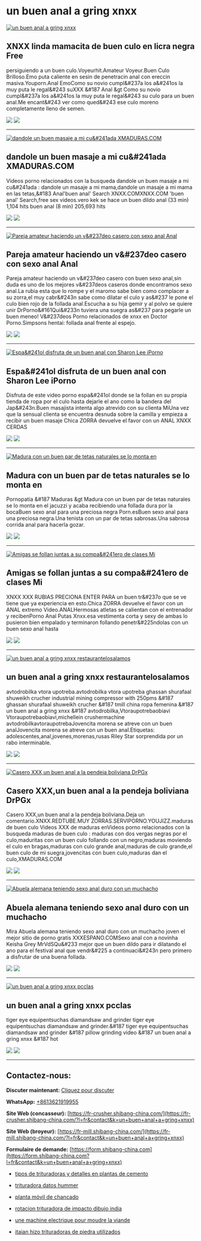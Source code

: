 # un buen anal a gring xnxx

<a href="https://swt.shibang-china.com/?l=fr&img&k=un+buen+anal+a+gring+xnxx" target="_blank">![un buen anal a gring xnxx](http://static.shibang-china.com/all-800x300/39.jpg)</a>

## XNXX linda mamacita de buen culo en licra negra Free
persiguiendo a un buen culo.Voyeurhit.Amateur Voyeur.Buen Culo Brilloso.Emo puta caliente en sesin de penetracin anal con ereccin masiva.Youporn.Anal EmoComo su novio cumpl&#237a los a&#241os la muy puta le regal&#243 suXXX &#187 Anal &gt Como su novio cumpl&#237a los a&#241os la muy puta le regal&#243 su culo para un buen anal.Me encant&#243 ver como qued&#243 ese culo moreno completamente lleno de semen.


<a href="https://whatsapp.shibangsoft.com/WhatsApp.php" target="_blank" title="WhatsApp">![](http://static.shibang-china.com/icon/whatsapp.png)</a> <a href="https://swt.shibang-china.com/?l=fr&icon&k=un+buen+anal+a+gring+xnxx" target="_blank">![](http://static.shibang-china.com/icon/chat-fr.png)</a>

---

<a href="https://swt.shibang-china.com/?l=fr&img&k=un+buen+anal+a+gring+xnxx" target="_blank">![dandole un buen masaje a mi cu&#241ada XMADURAS.COM](http://static.shibang-china.com/all-800x300/1307.jpg)</a>

## dandole un buen masaje a mi cu&#241ada XMADURAS.COM
Videos porno relacionados con la busqueda dandole un buen masaje a mi cu&#241ada : dandole un masaje a mi mama,dandole un masaje a mi mama en las tetas,&#183 Anal'buen anal' Search XNXX.COMXNXX.COM 'buen anal' Search,free sex videos.vero kek se hace un buen dildo anal (33 min) 1,104 hits buen anal (8 min) 205,693 hits


<a href="https://whatsapp.shibangsoft.com/WhatsApp.php" target="_blank" title="WhatsApp">![](http://static.shibang-china.com/icon/whatsapp.png)</a> <a href="https://swt.shibang-china.com/?l=fr&icon&k=un+buen+anal+a+gring+xnxx" target="_blank">![](http://static.shibang-china.com/icon/chat-fr.png)</a>

---

<a href="https://swt.shibang-china.com/?l=fr&img&k=un+buen+anal+a+gring+xnxx" target="_blank">![Pareja amateur haciendo un v&#237deo casero con sexo anal Anal](http://static.shibang-china.com/all-800x300/375.jpg)</a>

## Pareja amateur haciendo un v&#237deo casero con sexo anal Anal
Pareja amateur haciendo un v&#237deo casero con buen sexo anal,sin duda es uno de los mejores v&#237deos caseros donde encontramos sexo anal.La rubia esta que lo rompe y el maromo sabe bien como complacer a su zorra,el muy cabr&#243n sabe como dilatar el culo y as&#237 le pone el culo bien rojo de la follada anal.Escucha a su hija gemir y al polvo se quiere unir DrPorno&#161Qui&#233n tuviera una suegra as&#237 para pegarle un buen meneo! V&#237deos Porno relacionados de xnxx en Doctor Porno.Simpsons hentai: follada anal frente al espejo.


<a href="https://whatsapp.shibangsoft.com/WhatsApp.php" target="_blank" title="WhatsApp">![](http://static.shibang-china.com/icon/whatsapp.png)</a> <a href="https://swt.shibang-china.com/?l=fr&icon&k=un+buen+anal+a+gring+xnxx" target="_blank">![](http://static.shibang-china.com/icon/chat-fr.png)</a>

---

<a href="https://swt.shibang-china.com/?l=fr&img&k=un+buen+anal+a+gring+xnxx" target="_blank">![Espa&#241ol disfruta de un buen anal con Sharon Lee iPorno](http://static.shibang-china.com/all-800x300/203.jpg)</a>

## Espa&#241ol disfruta de un buen anal con Sharon Lee iPorno
Disfruta de este video porno espa&#241ol donde se la follan en su propia tienda de ropa por el culo hasta dejarle el ano como la bandera del Jap&#243n.Buen masajista intenta algo atrevido con su clienta MiUna vez que la sensual clienta se encuentra desnuda sobre la camilla y empieza a recibir un buen masaje Chica ZORRA devuelve el favor con un ANAL XNXX CERDAS


<a href="https://whatsapp.shibangsoft.com/WhatsApp.php" target="_blank" title="WhatsApp">![](http://static.shibang-china.com/icon/whatsapp.png)</a> <a href="https://swt.shibang-china.com/?l=fr&icon&k=un+buen+anal+a+gring+xnxx" target="_blank">![](http://static.shibang-china.com/icon/chat-fr.png)</a>

---

<a href="https://swt.shibang-china.com/?l=fr&img&k=un+buen+anal+a+gring+xnxx" target="_blank">![Madura con un buen par de tetas naturales se lo monta en](http://static.shibang-china.com/all-800x300/1461.jpg)</a>

## Madura con un buen par de tetas naturales se lo monta en
Pornopatia &#187 Maduras &gt Madura con un buen par de tetas naturales se lo monta en el jacuzzi y acaba recibiendo una follada dura por la bocaBuen sexo anal para una preciosa negra Porn.esBuen sexo anal para una preciosa negra.Una tenista con un par de tetas sabrosas.Una sabrosa corrida anal para hacerla gozar.


<a href="https://whatsapp.shibangsoft.com/WhatsApp.php" target="_blank" title="WhatsApp">![](http://static.shibang-china.com/icon/whatsapp.png)</a> <a href="https://swt.shibang-china.com/?l=fr&icon&k=un+buen+anal+a+gring+xnxx" target="_blank">![](http://static.shibang-china.com/icon/chat-fr.png)</a>

---

<a href="https://swt.shibang-china.com/?l=fr&img&k=un+buen+anal+a+gring+xnxx" target="_blank">![Amigas se follan juntas a su compa&#241ero de clases Mi](http://static.shibang-china.com/all-800x300/144.jpg)</a>

## Amigas se follan juntas a su compa&#241ero de clases Mi
XNXX XXX RUBIAS PRECIONA ENTER PARA un buen tr&#237o que se ve tiene que ya experiencia en esto.Chica ZORRA devuelve el favor con un ANAL extremo Video.ANALHermosas atletas se calientan con el entrenador y recibenPorno Anal Putas Xnxx.esa vestimenta corta y sexy de ambas lo pusieron bien empalado y terminaron follando penetr&#225ndolas con un buen sexo anal hasta


<a href="https://whatsapp.shibangsoft.com/WhatsApp.php" target="_blank" title="WhatsApp">![](http://static.shibang-china.com/icon/whatsapp.png)</a> <a href="https://swt.shibang-china.com/?l=fr&icon&k=un+buen+anal+a+gring+xnxx" target="_blank">![](http://static.shibang-china.com/icon/chat-fr.png)</a>

---

<a href="https://swt.shibang-china.com/?l=fr&img&k=un+buen+anal+a+gring+xnxx" target="_blank">![un buen anal a gring xnxx restaurantelosalamos](http://static.shibang-china.com/all-800x300/241.jpg)</a>

## un buen anal a gring xnxx restaurantelosalamos
avtodrobilka vtora upotreba.avtodrobilka vtora upotreba ghassan shurafaal shuweikh crucher industrial mining compressor with 250pms &#187 ghassan shurafaal shuweikh crucher &#187 tmill china ropa femenina &#187 un buen anal a gring xnxx &#187 avtodrobilka,Vtoraupotrebaobiavi Vtoraupotrebaobiavi,michellein crushermachine avtodrobilkavtoraupotrebaJovencita morena se atreve con un buen analJovencita morena se atreve con un buen anal.Etiquetas: adolescentes,anal,jovenes,morenas,rusas Riley Star sorprendida por un rabo interminable.


<a href="https://whatsapp.shibangsoft.com/WhatsApp.php" target="_blank" title="WhatsApp">![](http://static.shibang-china.com/icon/whatsapp.png)</a> <a href="https://swt.shibang-china.com/?l=fr&icon&k=un+buen+anal+a+gring+xnxx" target="_blank">![](http://static.shibang-china.com/icon/chat-fr.png)</a>

---

<a href="https://swt.shibang-china.com/?l=fr&img&k=un+buen+anal+a+gring+xnxx" target="_blank">![Casero XXX,un buen anal a la pendeja boliviana DrPGx](http://static.shibang-china.com/all-800x300/536.jpg)</a>

## Casero XXX,un buen anal a la pendeja boliviana DrPGx
Casero XXX,un buen anal a la pendeja boliviana.Deja un comentario.XNXX.REDTUBE.MUY ZORRAS.SERVIPORNO.YOUJIZZ.maduras de buen culo Videos XXX de maduras enVideos porno relacionados con la busqueda maduras de buen culo : maduras con dos vergas negras por el culo,maduritas con un buen culo follando con un negro,maduras moviendo el culo en bragas,maduras con culo grande anal,maduras de culo grande,el buen culo de mi suegra,jovencitas con buen culo,maduras dan el culo,XMADURAS.COM


<a href="https://whatsapp.shibangsoft.com/WhatsApp.php" target="_blank" title="WhatsApp">![](http://static.shibang-china.com/icon/whatsapp.png)</a> <a href="https://swt.shibang-china.com/?l=fr&icon&k=un+buen+anal+a+gring+xnxx" target="_blank">![](http://static.shibang-china.com/icon/chat-fr.png)</a>

---

<a href="https://swt.shibang-china.com/?l=fr&img&k=un+buen+anal+a+gring+xnxx" target="_blank">![Abuela alemana teniendo sexo anal duro con un muchacho](http://static.shibang-china.com/all-800x300/1233.jpg)</a>

## Abuela alemana teniendo sexo anal duro con un muchacho
Mira Abuela alemana teniendo sexo anal duro con un muchacho joven el mejor sitio de porno gratis XXXESPANO.COMSexo anal con a novinha Keisha Grey MrVdSQu&#233 mejor que un buen dildo para ir dilatando el ano para el festival anal que vendr&#225 a continuaci&#243n pero primero a disfrutar de una buena follada.


<a href="https://whatsapp.shibangsoft.com/WhatsApp.php" target="_blank" title="WhatsApp">![](http://static.shibang-china.com/icon/whatsapp.png)</a> <a href="https://swt.shibang-china.com/?l=fr&icon&k=un+buen+anal+a+gring+xnxx" target="_blank">![](http://static.shibang-china.com/icon/chat-fr.png)</a>

---

<a href="https://swt.shibang-china.com/?l=fr&img&k=un+buen+anal+a+gring+xnxx" target="_blank">![un buen anal a gring xnxx pcclas](http://static.shibang-china.com/all-800x300/1496.jpg)</a>

## un buen anal a gring xnxx pcclas
tiger eye equipentsuchas diamandsaw and grinder tiger eye equipentsuchas diamandsaw and grinder.&#187 tiger eye equipentsuchas diamandsaw and grinder &#187 pillow grinding video &#187 un buen anal a gring xnxx &#187 hot

<a href="https://whatsapp.shibangsoft.com/WhatsApp.php" target="_blank" title="WhatsApp">![](http://static.shibang-china.com/icon/whatsapp.png)</a> <a href="https://swt.shibang-china.com/?l=fr&icon&k=un+buen+anal+a+gring+xnxx" target="_blank">![](http://static.shibang-china.com/icon/chat-fr.png)</a>

---
## Contactez-nous:

**Discuter maintenant:** [Cliquez pour discuter](https://swt.shibang-china.com?l=fr&contact&k=un+buen+anal+a+gring+xnxx)

**WhatsApp:**  [+8613621919955](https://whatsapp.shibangsoft.com/WhatsApp.php)

**Site Web (concasseur):** [https://fr-crusher.shibang-china.com/](https://fr-crusher.shibang-china.com/?l=fr&contact&k=un+buen+anal+a+gring+xnxx)

**Site Web (broyeur):** [https://fr-mill.shibang-china.com/](https://fr-mill.shibang-china.com/?l=fr&contact&k=un+buen+anal+a+gring+xnxx)

**Formulaire de demande:** [https://form.shibang-china.com](https://form.shibang-china.com?l=fr&contact&k=un+buen+anal+a+gring+xnxx)

* [tipos de trituradoras y detalles en plantas de cemento](../64/tipos%20de%20trituradoras%20y%20detalles%20en%20plantas%20de%20cemento.md)

* [trituradora datos hummer](../63/trituradora%20datos%20hummer.md)

* [planta móvil de chancado](../64/planta%20m%C3%B3vil%20de%20chancado.md)

* [rotacion trituradora de impacto dibujo india](../63/rotacion%20trituradora%20de%20impacto%20dibujo%20india.md)

* [une machine electrique pour moudre la viande](../61/une%20machine%20electrique%20pour%20moudre%20la%20viande.md)

* [itaian hizo trituradoras de piedra utilizados](../64/itaian%20hizo%20trituradoras%20de%20piedra%20utilizados.md)